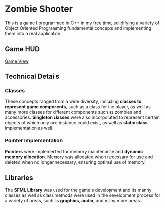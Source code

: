 # Zombie Shooter
This is a game I programmed in C++ in my free time, solidifying a variety of Object Oriented Programming fundamental concepts and implementing them into a real application. 

## Game HUD
[Game View](56947135_690348371407419_978784933218615296_n.jpg)

## Technical Details

### Classes
These concepts ranged from a wide diversity, including **classes to represent game components**, such as a class for the player, as well as many more classes for different components such as zombies and accessories.
**Singleton classes** were also incorporated to represent certain objects of which only one instance could exist, as well as **static class** implementation as well.

### Pointer Implementation
**Pointers** were implemented for memory maintenance and **dynamic memory allocation**. Memory was allocated when necessary for use and deleted when no longer necessary, ensuring optimal use of memory.

## Libraries
The **SFML Library** was used for the game's development and its manny classes as well as class methods were used in the development process for a variety of areas, such as **graphics**, **audio**, and many more areas.
